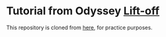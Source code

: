 # Tutorial from Odyssey [Lift-off](https://www.apollographql.com/tutorials/lift-off-part1)

This repository is cloned from [here](https://github.com/apollographql/odyssey-lift-off-part1), for practice purposes.
